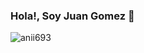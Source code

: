 ### Hola!, Soy Juan Gomez 👋
<p><img align="left" src="https://github-readme-stats.vercel.app/api/top-langs?username=juangomez3112&show_icons=true&theme=dark&locale=en&layout=compact" alt="anii693" /></p>
<!--
**JuanGomez3112/JuanGomez3112** is a ✨ _special_ ✨ repository because its `README.md` (this file) appears on your GitHub profile.

Here are some ideas to get you started:

- 🔭 I’m currently working on ...
- 🌱 I’m currently learning ...
- 👯 I’m looking to collaborate on ...
- 🤔 I’m looking for help with ...
- 💬 Ask me about ...
- 📫 How to reach me: ...
- 😄 Pronouns: ...
- ⚡ Fun fact: ...
-->

